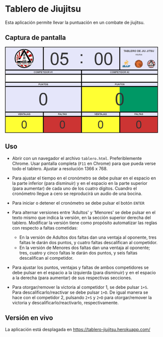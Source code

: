 # Tablero de Jiujitsu

Esta aplicación permite llevar la puntuación en un combate de jiujitsu.

## Captura de pantalla   

![Imagen de ejemplo del tablero](https://github.com/JDG9999/tablero-jiujitsu/blob/master/recursos/tablero.jpg "Tablero de jiujitsu")

## Uso

- Abrir con un navegador el archivo `tablero.html`. Preferiblemente Chrome. Usar pantalla completa (`F11` en Chrome) para que pueda verse todo el tablero. Ajustar a resolución 1366 x 768.

- Para ajustar el tiempo en el cronómetro se debe pulsar en el espacio en la parte inferior (para disminuir) y en el espacio en la parte superior (para aumentar) de cada uno de los cuatro dígitos. Cuandro el cronómetro llegue a cero se reproducirá un audio de una bocina.

- Para iniciar o detener el cronómetro se debe pulsar el botón `ENTER`

- Para alternar versiones entre 'Adultos' y 'Menores' se debe pulsar en el texto mismo que indica la versión, en la sección superior derecha del tablero. Modificar la versión tiene como propósito automatizar las reglas con respecto a faltas cometidas:

    - En la versión de Adultos dos faltas dan una ventaja al oponente, tres faltas le darán dos puntos, y cuatro faltas descalifican al competidor.
    - En la versión de Menores dos faltas dan una ventaja al oponente; tres, cuatro y cinco faltas le     darán dos puntos, y seis faltas descalifican al competidor.

- Para ajustar los puntos, ventajas y faltas de ambos competidores se debe pulsar en el espacio a la izquierda (para disminuir) y en el espacio a la derecha (para aumentar) de sus respectivas secciones.

- Para otorgar/remover la victoria al competidor 1, se debe pulsar `1+S`. Para descalificarlo/reactivar se debe pulsar `1+D`. De igual manera se hace con el competidor 2, pulsando `2+S` y `2+D` para otorgar/remover la victoria y descalificarlo/reactivarlo, respectivamente.

## Versión en vivo

La aplicación está desplagada en https://tablero-jiujitsu.herokuapp.com/
